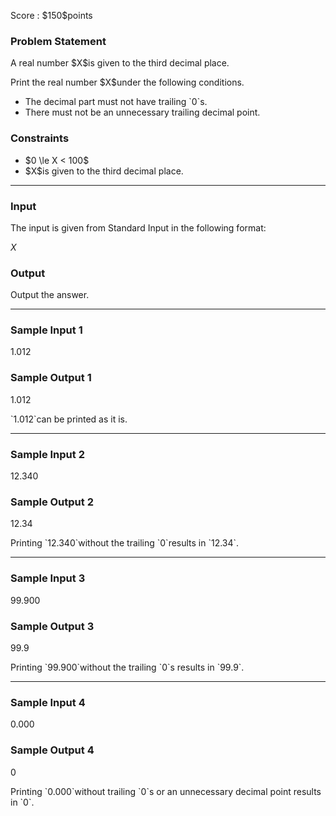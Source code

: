 
<div>

<span>

<span>

<p>
Score : $150$points
</p>

<div>

<section>

### **Problem Statement**

<p>
A real number $X$is given to the third decimal place.
</p>

<p>
Print the real number $X$under the following conditions.
</p>

<ul>

<li>
The decimal part must not have trailing `0`s.
</li>

<li>
There must not be an unnecessary trailing decimal point.
</li>

</ul>

</section>

</div>

<div>

<section>

### **Constraints**

<ul>

<li>
$0 \le X < 100$
</li>

<li>
$X$is given to the third decimal place.
</li>

</ul>

</section>

</div>

---

<div>

<div>

<section>

### **Input**

<p>
The input is given from Standard Input in the following format:
</p>

<div>

$X$
</div>

</section>

</div>

<div>

<section>

### **Output**

<p>
Output the answer.
</p>

</section>

</div>

</div>

---

<div>

<section>

### **Sample Input 1**

<div>

1.012

</div>

</section>

</div>

<div>

<section>

### **Sample Output 1**

<div>

1.012

</div>

<p>
`1.012`can be printed as it is.
</p>

</section>

</div>

---

<div>

<section>

### **Sample Input 2**

<div>

12.340

</div>

</section>

</div>

<div>

<section>

### **Sample Output 2**

<div>

12.34

</div>

<p>
Printing `12.340`without the trailing `0`results in `12.34`.
</p>

</section>

</div>

---

<div>

<section>

### **Sample Input 3**

<div>

99.900

</div>

</section>

</div>

<div>

<section>

### **Sample Output 3**

<div>

99.9

</div>

<p>
Printing `99.900`without the trailing `0`s results in `99.9`.
</p>

</section>

</div>

---

<div>

<section>

### **Sample Input 4**

<div>

0.000

</div>

</section>

</div>

<div>

<section>

### **Sample Output 4**

<div>

0

</div>

<p>
Printing `0.000`without trailing `0`s or an unnecessary decimal point results in `0`.
</p>

</section>

</div>

</span>

</span>

</div>
